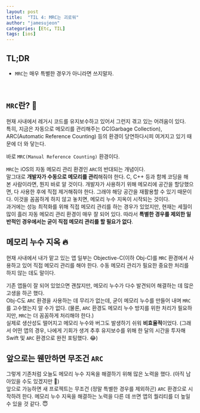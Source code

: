 ```yaml
---
layout: post
title:  "TIL 4: MRC는 괴로워"
author: "jamesujeon"
categories: [Etc, TIL]
tags: [ios]
---
```


## TL;DR

- `MRC`는 매우 특별한 경우가 아니라면 쓰지말자.

<br>

## `MRC`란? 🤔

현재 사내에서 레거시 코드를 유지보수하고 있어서 그런지 겪고 있는 어려움이 있다.  
특히, 지금은 자동으로 메모리를 관리해주는 GC(Garbage Collection), ARC(Automatic Reference Counting)
등의 환경이 당연하다시피 여겨지고 있기 때문에 더 와 닿는다.

바로 `MRC(Manual Reference Counting)` 환경이다.

`MRC`는 iOS의 자동 메모리 관리 환경인 `ARC`의 반대되는 개념이다.  
말그대로 **개발자가 수동으로 메모리를 관리**해줘야 한다.
C, C++ 등과 함께 코딩을 해 본 사람이라면, 뭔지 바로 알 것이다.
개발자가 사용하기 위해 메모리에 공간을 할당했으면, 다 사용한 후에 직접 제거해줘야 한다.
그래야 해당 공간을 재활용할 수 있기 때문이다.
이것을 꼼꼼하게 하지 않고 놓치면, 메모리 누수 지옥이 시작되는 것이다.  
과거에는 성능 최적화를 위해 직접 메모리 관리를 하는 경우가 있었지만,
현재는 세월이 많이 흘러 자동 메모리 관리 환경이 매우 잘 되어 있다.
따라서 **특별한 경우를 제외한 일반적인 경우에서는 굳이 직접 메모리 관리를 할 필요가 없다**.

## 메모리 누수 지옥 🔥

현재 사내에서 내가 맡고 있는 앱 일부는 Objective-C(이하 Obj-C)를 `MRC` 환경에서 사용하고 있어 직접 메모리 관리를 해야 한다.
수동 메모리 관리가 필요한 중요한 처리를 하지 않는 데도 말이다.

기존 앱들이 잘 되어 있었으면 괜찮지만, 메모리 누수가 다수 발견되어 해결하는 데 많은 고생을 하곤 했다.  
Obj-C도 `ARC` 환경을 사용하는 데 무리가 없는데, 굳이 메모리 누수를 만들어 내며 `MRC`를 고수했는지 알 수가 없다.
(물론, `ARC` 환경도 메모리 누수 방지를 위한 처리가 필요하지만, `MRC`는 더 꼼꼼하게 처리해야 한다.)  
실제로 생산성도 떨어지고 메모리 누수와 버그도 발생하기 쉬워 **비효율적**이었다.
(그래서 어떤 앱의 경우, 나에게 기회가 생겨 추후 유지보수를 위해 한 달의 시간을 투자해 Swift 및 `ARC` 환경으로 완전 포팅했다. 😂)

## 앞으로는 웬만하면 무조건 `ARC`

그렇게 기존처럼 오늘도 메모리 누수 지옥을 해결하기 위해 많은 노력을 했다. (아직 남아있을 수도 있겠지만 😤)  
앞으로 가능하면 새 프로젝트는 무조건 (정말 특별한 경우를 제외하곤) `ARC` 환경으로 시작하려 한다.
메모리 누수 지옥을 해결하는 노력을 다른 데 쓰면 앱의 퀄리티를 더 높일 수 있을 것 같다. 😇
